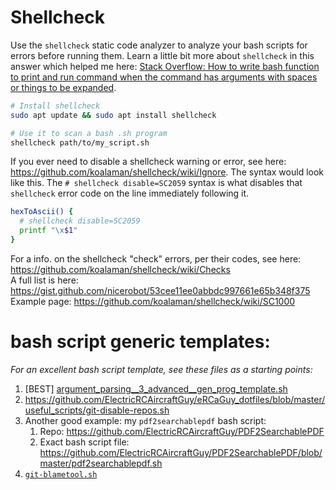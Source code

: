 # Shellcheck

Use the `shellcheck` static code analyzer to analyze your bash scripts for errors before running them. Learn a little bit more about `shellcheck` in this answer which helped me here: [Stack Overflow: How to write bash function to print and run command when the command has arguments with spaces or things to be expanded](https://stackoverflow.com/a/71118015/4561887).

```bash
# Install shellcheck
sudo apt update && sudo apt install shellcheck 

# Use it to scan a bash .sh program
shellcheck path/to/my_script.sh
```

If you ever need to disable a shellcheck warning or error, see here: https://github.com/koalaman/shellcheck/wiki/Ignore. The syntax would look like this. The `# shellcheck disable=SC2059` syntax is what disables that `shellcheck` error code on the line immediately following it. 

```bash
hexToAscii() {
  # shellcheck disable=SC2059
  printf "\x$1"
}
```

For a info. on the shellcheck "check" errors, per their codes, see here: https://github.com/koalaman/shellcheck/wiki/Checks  
A full list is here: https://gist.github.com/nicerobot/53cee11ee0abbdc997661e65b348f375
Example page: https://github.com/koalaman/shellcheck/wiki/SC1000


# bash script generic templates:

_For an excellent bash script template, see these files as a starting points:_

1. [BEST] [argument_parsing__3_advanced__gen_prog_template.sh](argument_parsing__3_advanced__gen_prog_template.sh)
1. https://github.com/ElectricRCAircraftGuy/eRCaGuy_dotfiles/blob/master/useful_scripts/git-disable-repos.sh
1. Another good example: my `pdf2searchablepdf` bash script:
    1. Repo: https://github.com/ElectricRCAircraftGuy/PDF2SearchablePDF
    1. Exact bash script file: https://github.com/ElectricRCAircraftGuy/PDF2SearchablePDF/blob/master/pdf2searchablepdf.sh
1. [`git-blametool.sh`](https://github.com/ElectricRCAircraftGuy/eRCaGuy_dotfiles/blob/master/useful_scripts/git-blametool.sh)
